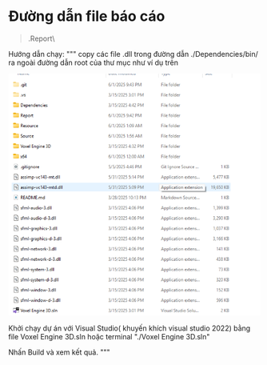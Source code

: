 # Đường dẫn file báo cáo

> .Report\

Hướng dẫn chạy:
"""
copy các file .dll trong đường dẫn ./Dependencies/bin/ ra ngoài đường dẫn root của thư mục như ví dụ trên

![](Resource/Pictures/demo.png)

Khởi chạy dự án với Visual Studio( khuyến khích visual studio 2022) bằng file Voxel Engine 3D.sln hoặc terminal "./Voxel Engine 3D.sln"

Nhấn Build và xem kết quả.
"""